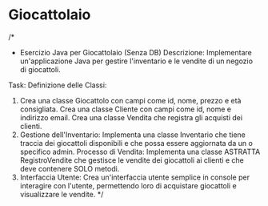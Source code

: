 # Giocattolaio

/*
 * Esercizio Java per Giocattolaio (Senza DB)
   Descrizione: Implementare un'applicazione Java per gestire l'inventario 
   e le vendite di un negozio di giocattoli.

Task:
Definizione delle Classi:
1) Crea una classe Giocattolo con campi come id, nome, prezzo e età consigliata.
   Crea una classe Cliente con campi come id, nome e indirizzo email.
   Crea una classe Vendita che registra gli acquisti dei clienti.
2) Gestione dell'Inventario:
   Implementa una classe Inventario che tiene traccia dei giocattoli disponibili 
      e che possa essere aggiornata da un o specifico admin.
   Processo di Vendita:
   Implementa una classe ASTRATTA RegistroVendite che gestisce le vendite dei giocattoli 
      ai clienti e che deve contenere SOLO metodi.
3) Interfaccia Utente:
   Crea un'interfaccia utente semplice in console per interagire con l'utente, 
      permettendo loro di acquistare giocattoli e visualizzare le vendite.
*/
